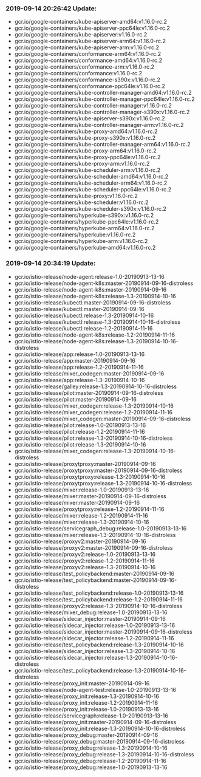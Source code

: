 ### 2019-09-14 20:26:42 Update:

- gcr.io/google-containers/kube-apiserver-amd64:v1.16.0-rc.2
- gcr.io/google-containers/kube-apiserver-ppc64le:v1.16.0-rc.2
- gcr.io/google-containers/kube-apiserver:v1.16.0-rc.2
- gcr.io/google-containers/kube-apiserver-arm64:v1.16.0-rc.2
- gcr.io/google-containers/kube-apiserver-arm:v1.16.0-rc.2
- gcr.io/google-containers/conformance-arm64:v1.16.0-rc.2
- gcr.io/google-containers/conformance-amd64:v1.16.0-rc.2
- gcr.io/google-containers/conformance-arm:v1.16.0-rc.2
- gcr.io/google-containers/conformance:v1.16.0-rc.2
- gcr.io/google-containers/conformance-s390x:v1.16.0-rc.2
- gcr.io/google-containers/conformance-ppc64le:v1.16.0-rc.2
- gcr.io/google-containers/kube-controller-manager-amd64:v1.16.0-rc.2
- gcr.io/google-containers/kube-controller-manager-ppc64le:v1.16.0-rc.2
- gcr.io/google-containers/kube-controller-manager:v1.16.0-rc.2
- gcr.io/google-containers/kube-controller-manager-s390x:v1.16.0-rc.2
- gcr.io/google-containers/kube-apiserver-s390x:v1.16.0-rc.2
- gcr.io/google-containers/kube-controller-manager-arm:v1.16.0-rc.2
- gcr.io/google-containers/kube-proxy-amd64:v1.16.0-rc.2
- gcr.io/google-containers/kube-proxy-s390x:v1.16.0-rc.2
- gcr.io/google-containers/kube-controller-manager-arm64:v1.16.0-rc.2
- gcr.io/google-containers/kube-proxy-arm64:v1.16.0-rc.2
- gcr.io/google-containers/kube-proxy-ppc64le:v1.16.0-rc.2
- gcr.io/google-containers/kube-proxy-arm:v1.16.0-rc.2
- gcr.io/google-containers/kube-scheduler-arm:v1.16.0-rc.2
- gcr.io/google-containers/kube-scheduler-amd64:v1.16.0-rc.2
- gcr.io/google-containers/kube-scheduler-arm64:v1.16.0-rc.2
- gcr.io/google-containers/kube-scheduler-ppc64le:v1.16.0-rc.2
- gcr.io/google-containers/kube-proxy:v1.16.0-rc.2
- gcr.io/google-containers/kube-scheduler:v1.16.0-rc.2
- gcr.io/google-containers/kube-scheduler-s390x:v1.16.0-rc.2
- gcr.io/google-containers/hyperkube-s390x:v1.16.0-rc.2
- gcr.io/google-containers/hyperkube-ppc64le:v1.16.0-rc.2
- gcr.io/google-containers/hyperkube-arm64:v1.16.0-rc.2
- gcr.io/google-containers/hyperkube:v1.16.0-rc.2
- gcr.io/google-containers/hyperkube-arm:v1.16.0-rc.2
- gcr.io/google-containers/hyperkube-amd64:v1.16.0-rc.2
### 2019-09-14 20:34:19 Update:

- gcr.io/istio-release/node-agent:release-1.0-20190913-13-16
- gcr.io/istio-release/node-agent-k8s:master-20190914-09-16-distroless
- gcr.io/istio-release/node-agent-k8s:master-20190914-09-16
- gcr.io/istio-release/node-agent-k8s:release-1.3-20190914-10-16
- gcr.io/istio-release/kubectl:master-20190914-09-16-distroless
- gcr.io/istio-release/kubectl:master-20190914-09-16
- gcr.io/istio-release/kubectl:release-1.3-20190914-10-16
- gcr.io/istio-release/kubectl:release-1.3-20190914-10-16-distroless
- gcr.io/istio-release/kubectl:release-1.2-20190914-11-16
- gcr.io/istio-release/node-agent-k8s:release-1.2-20190914-11-16
- gcr.io/istio-release/node-agent-k8s:release-1.3-20190914-10-16-distroless
- gcr.io/istio-release/app:release-1.0-20190913-13-16
- gcr.io/istio-release/app:master-20190914-09-16
- gcr.io/istio-release/app:release-1.2-20190914-11-16
- gcr.io/istio-release/mixer_codegen:master-20190914-09-16
- gcr.io/istio-release/app:release-1.3-20190914-10-16
- gcr.io/istio-release/galley:release-1.3-20190914-10-16-distroless
- gcr.io/istio-release/pilot:master-20190914-09-16-distroless
- gcr.io/istio-release/pilot:master-20190914-09-16
- gcr.io/istio-release/mixer_codegen:release-1.3-20190914-10-16
- gcr.io/istio-release/mixer_codegen:release-1.2-20190914-11-16
- gcr.io/istio-release/mixer_codegen:master-20190914-09-16-distroless
- gcr.io/istio-release/pilot:release-1.0-20190913-13-16
- gcr.io/istio-release/pilot:release-1.2-20190914-11-16
- gcr.io/istio-release/pilot:release-1.3-20190914-10-16-distroless
- gcr.io/istio-release/pilot:release-1.3-20190914-10-16
- gcr.io/istio-release/mixer_codegen:release-1.3-20190914-10-16-distroless
- gcr.io/istio-release/proxytproxy:master-20190914-09-16
- gcr.io/istio-release/proxytproxy:master-20190914-09-16-distroless
- gcr.io/istio-release/proxytproxy:release-1.3-20190914-10-16
- gcr.io/istio-release/proxytproxy:release-1.3-20190914-10-16-distroless
- gcr.io/istio-release/mixer:release-1.0-20190913-13-16
- gcr.io/istio-release/mixer:master-20190914-09-16-distroless
- gcr.io/istio-release/mixer:master-20190914-09-16
- gcr.io/istio-release/proxytproxy:release-1.2-20190914-11-16
- gcr.io/istio-release/mixer:release-1.2-20190914-11-16
- gcr.io/istio-release/mixer:release-1.3-20190914-10-16
- gcr.io/istio-release/servicegraph_debug:release-1.0-20190913-13-16
- gcr.io/istio-release/mixer:release-1.3-20190914-10-16-distroless
- gcr.io/istio-release/proxyv2:master-20190914-09-16
- gcr.io/istio-release/proxyv2:master-20190914-09-16-distroless
- gcr.io/istio-release/proxyv2:release-1.0-20190913-13-16
- gcr.io/istio-release/proxyv2:release-1.2-20190914-11-16
- gcr.io/istio-release/proxyv2:release-1.3-20190914-10-16
- gcr.io/istio-release/test_policybackend:master-20190914-09-16
- gcr.io/istio-release/test_policybackend:master-20190914-09-16-distroless
- gcr.io/istio-release/test_policybackend:release-1.0-20190913-13-16
- gcr.io/istio-release/test_policybackend:release-1.2-20190914-11-16
- gcr.io/istio-release/proxyv2:release-1.3-20190914-10-16-distroless
- gcr.io/istio-release/mixer_debug:release-1.0-20190913-13-16
- gcr.io/istio-release/sidecar_injector:master-20190914-09-16
- gcr.io/istio-release/sidecar_injector:release-1.0-20190913-13-16
- gcr.io/istio-release/sidecar_injector:master-20190914-09-16-distroless
- gcr.io/istio-release/sidecar_injector:release-1.2-20190914-11-16
- gcr.io/istio-release/test_policybackend:release-1.3-20190914-10-16
- gcr.io/istio-release/sidecar_injector:release-1.3-20190914-10-16
- gcr.io/istio-release/sidecar_injector:release-1.3-20190914-10-16-distroless
- gcr.io/istio-release/test_policybackend:release-1.3-20190914-10-16-distroless
- gcr.io/istio-release/proxy_init:master-20190914-09-16
- gcr.io/istio-release/node-agent-test:release-1.0-20190913-13-16
- gcr.io/istio-release/proxy_init:release-1.3-20190914-10-16
- gcr.io/istio-release/proxy_init:release-1.2-20190914-11-16
- gcr.io/istio-release/proxy_init:release-1.0-20190913-13-16
- gcr.io/istio-release/servicegraph:release-1.0-20190913-13-16
- gcr.io/istio-release/proxy_init:master-20190914-09-16-distroless
- gcr.io/istio-release/proxy_init:release-1.3-20190914-10-16-distroless
- gcr.io/istio-release/proxy_debug:master-20190914-09-16
- gcr.io/istio-release/proxy_debug:master-20190914-09-16-distroless
- gcr.io/istio-release/proxy_debug:release-1.3-20190914-10-16
- gcr.io/istio-release/proxy_debug:release-1.3-20190914-10-16-distroless
- gcr.io/istio-release/proxy_debug:release-1.2-20190914-11-16
- gcr.io/istio-release/proxy_debug:release-1.0-20190913-13-16
